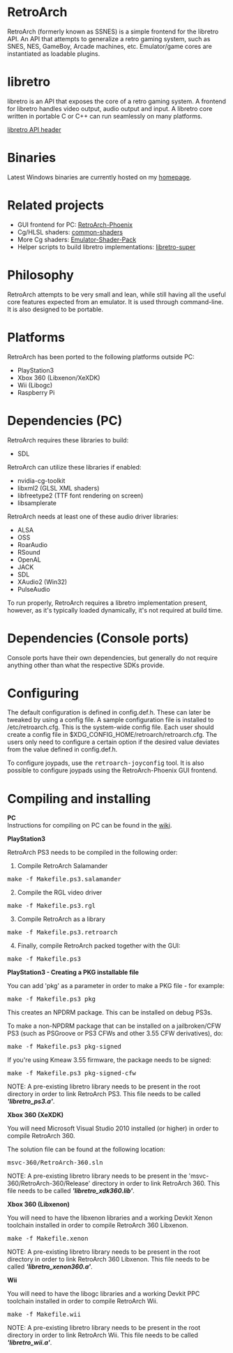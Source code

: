 # RetroArch

RetroArch (formerly known as SSNES) is a simple frontend for the libretro API. An API that attempts to generalize
a retro gaming system, such as SNES, NES, GameBoy, Arcade machines, etc.
Emulator/game cores are instantiated as loadable plugins.

# libretro

libretro is an API that exposes the core of a retro gaming system.
A frontend for libretro handles video output, audio output and input.
A libretro core written in portable C or C++ can run seamlessly on many platforms.

[libretro API header](https://github.com/Themaister/RetroArch/blob/master/libretro.h)

# Binaries

Latest Windows binaries are currently hosted on my [homepage](http://themaister.net/retroarch.html).

# Related projects

   - GUI frontend for PC: [RetroArch-Phoenix](https://github.com/Themaister/RetroArch-Phoenix)
   - Cg/HLSL shaders: [common-shaders](https://github.com/twinaphex/common-shaders)
   - More Cg shaders: [Emulator-Shader-Pack](https://github.com/Themaister/Emulator-Shader-Pack)
   - Helper scripts to build libretro implementations: [libretro-super](https://github.com/libretro/libretro-super)

# Philosophy

RetroArch attempts to be very small and lean,
while still having all the useful core features expected from an emulator. 
It is used through command-line. It is also designed to be portable.

# Platforms

RetroArch has been ported to the following platforms outside PC:

   - PlayStation3
   - Xbox 360 (Libxenon/XeXDK)
   - Wii (Libogc)
   - Raspberry Pi

# Dependencies (PC)

RetroArch requires these libraries to build:

   - SDL

RetroArch can utilize these libraries if enabled:

   - nvidia-cg-toolkit
   - libxml2 (GLSL XML shaders)
   - libfreetype2 (TTF font rendering on screen)
   - libsamplerate

RetroArch needs at least one of these audio driver libraries:

   - ALSA
   - OSS
   - RoarAudio
   - RSound
   - OpenAL
   - JACK
   - SDL
   - XAudio2 (Win32)
   - PulseAudio

To run properly, RetroArch requires a libretro implementation present, however, as it's typically loaded
dynamically, it's not required at build time.

# Dependencies (Console ports)

Console ports have their own dependencies, but generally do not require
anything other than what the respective SDKs provide.

# Configuring

The default configuration is defined in config.def.h. 
These can later be tweaked by using a config file. 
A sample configuration file is installed to /etc/retroarch.cfg. 
This is the system-wide config file. 
Each user should create a config file in $XDG\_CONFIG\_HOME/retroarch/retroarch.cfg.
The users only need to configure a certain option if the desired value deviates from the value defined in config.def.h.

To configure joypads, use the <tt>retroarch-joyconfig</tt> tool.
It is also possible to configure joypads using the RetroArch-Phoenix GUI frontend.

# Compiling and installing

<b>PC</b><br/>
Instructions for compiling on PC can be found in the [wiki](https://github.com/Themaister/RetroArch/wiki).

<b>PlayStation3</b><br/>

RetroArch PS3 needs to be compiled in the following order:

1) Compile RetroArch Salamander

<tt>make -f Makefile.ps3.salamander</tt>

2) Compile the RGL video driver

<tt>make -f Makefile.ps3.rgl</tt>

3) Compile RetroArch as a library

<tt>make -f Makefile.ps3.retroarch</tt>

4) Finally, compile RetroArch packed together with the GUI:

<tt>make -f Makefile.ps3</tt>

<b>PlayStation3 - Creating a PKG installable file</b><br />

You can add 'pkg' as a parameter in order to make a PKG file - for example:

<tt>make -f Makefile.ps3 pkg</tt>

This creates an NPDRM package. This can be installed on debug PS3s.

To make a non-NPDRM package that can be installed on a jailbroken/CFW PS3 (such as PSGroove or PS3 CFWs and other 3.55 CFW derivatives), do:

<tt>make -f Makefile.ps3 pkg-signed</tt>

If you're using Kmeaw 3.55 firmware, the package needs to be signed:

<tt>make -f Makefile.ps3 pkg-signed-cfw</tt>

NOTE: A pre-existing libretro library needs to be present in the root directory in order to link RetroArch PS3. This file needs to be called <em><b>'libretro_ps3.a'</b></em>.

<b> Xbox 360 (XeXDK)</b><br />

You will need Microsoft Visual Studio 2010 installed (or higher) in order to compile RetroArch 360.

The solution file can be found at the following location:

<tt>msvc-360/RetroArch-360.sln</tt>

NOTE: A pre-existing libretro library needs to be present in the 'msvc-360/RetroArch-360/Release' directory in order to link RetroArch 360. This file needs to be
called <em><b>'libretro_xdk360.lib'</b></em>.

<b> Xbox 360 (Libxenon)</b><br />

You will need to have the libxenon libraries and a working Devkit Xenon toolchain installed in order to compile RetroArch 360 Libxenon.

<tt>make -f Makefile.xenon</tt>

NOTE: A pre-existing libretro library needs to be present in the root directory in order to link RetroArch 360 Libxenon. This file needs to be called <em><b>'libretro_xenon360.a'</b></em>.

<b> Wii</b><br >

You will need to have the libogc libraries and a working Devkit PPC toolchain installed in order to compile RetroArch Wii.

<tt>make -f Makefile.wii</tt>

NOTE: A pre-existing libretro library needs to be present in the root directory in order to link RetroArch Wii. This file needs to be called <em><b>'libretro_wii.a'</b></em>.

